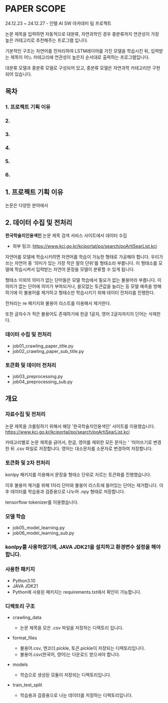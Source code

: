 # PAPER SCOPE
24.12.23 ~ 24.12.27 - 인텔 AI SW 아카데미 팀 프로젝트

논문 제목을 입력하면 자동적으로 대분류, 자연과학인 경우 중분류까지 연관성이 가장 높은 카테고리로 추천해주는 프로그램 입니다.

기본적인 구조는 자연어를 전처리하여 LSTM레이어를 가진 모델을 학습시킨 뒤, 입력받는 제목이 어느 카테고리에 연관성이 높은지 순서대로 출력하는 프로그램입니다.

대분류 모델과 중분류 모델로 구성되어 있고, 중분류 모델은 자연과학 카테고리만 구현되어 있습니다.

## 목차
### 1. 프로젝트 기획 이유
### 2. 
### 3. 
### 4. 
### 5. 
### 6. 


## 1. 프로젝트 기획 이유
논문은 다양한 분야에서 


## 2. 데이터 수집 및 전처리


**한국학술지인용색인** 논문 제목 검색 서비스 사이트에서 데이터 수집
- 외부 링크: https://www.kci.go.kr/kciportal/po/search/poArtiSearList.kci


자연어를 모델에 학습시키려면 자연어를 학습이 가능한 형태로 가공해야 합니다.
우리가 쓰는 자연어 중 '의미가 있는 가장 작은 말의 단위'를 형태소라 부릅니다. 이 형태소를 모델에 학습시켜서 입력받는 자연어 문장을 모델이 분류할 수 있게 됩니다.

형태소 이외의 의미가 없는 단어들은 모델 학습에서 필요가 없는 불용어라 부릅니다.
이 의미가 없는 단어에 의미가 부여되거나, 쓸모없는 토큰값을 늘리는 등 모델 예측을 방해하기에 이 불용어를 제거하고 형태소만 학습시키기 위해 데이터 전처리를 진행한다.


전처리는 re 패키지와 불용어 리스트를 이용해서 제거한다. 

또한 글자수가 적은 불용어도 존재하기에 한글 1글자, 영어 2글자까지의 단어는 삭제한다.





### 데이터 수집 및 전처리
- job01_crawling_paper_title.py
- job02_crawling_paper_sub_title.py

### 토큰화 및 데이터 전처리
- job03_preprocessing.py
- job04_preprocessing_sub.py











## 개요
### 자료수집 및 전처리


 논문 제목을 크롤링하기 위해서 해당 '한국학술지인용색인' 사이트를 이용했습니다.
https://www.kci.go.kr/kciportal/po/search/poArtiSearList.kci

카테고리별로 논문 제목을 긁어서, 한글, 영어를 제외한 모든 문자는 ' '띄어쓰기로 변경한 뒤 .csv 파일로 저장합니다.
영어는 대소문자를 소문자로 변경하여 저장합니다.




### 토큰화 및 2차 전처리


konlpy 패키지를 이용해서 문장을 형태소 단위로 자르는 토큰화를 진행했습니다.

이후 불용어 제거를 위해 1자리 단어와 불용어 리스트에 들어있는 단어는 제거합니다. 이후 데이터를 학습용과 검증용으로 나누어 .npy 형태로 저장합니다.

tensorflow tokenizer를 이용했습니다.


### 모델 학습
- job05_model_learning.py
- job06_model_learning_sub.py



### konlpy를 사용하였기에, JAVA JDK21을 설치하고 환경변수 설정을 해야합니다. 

### 사용한 패키지
- Python3.10
- JAVA JDK21
- Python에 사용된 패키지는 requirements.txt에서 확인이 가능합니다.


### 디렉토리 구조
- crawling_data
  - 논문 제목을 모은 .csv 파일을 저장하는 디렉토리 입니다.

- format_files
  - 불용어.csv, 엔코더.pickle, 토큰.pickle이 저장되는 디렉토리입니다.
  - 불용어.csv(한국어, 영어)는 다운로드 받으셔야 합니다.

- models
  - 학습으로 생성된 모듈이 저장되는 디렉토리입니다.

- train_test_split
  - 학습용과 검증용으로 나눈 데이터를 저장하는 디렉토리입니다.